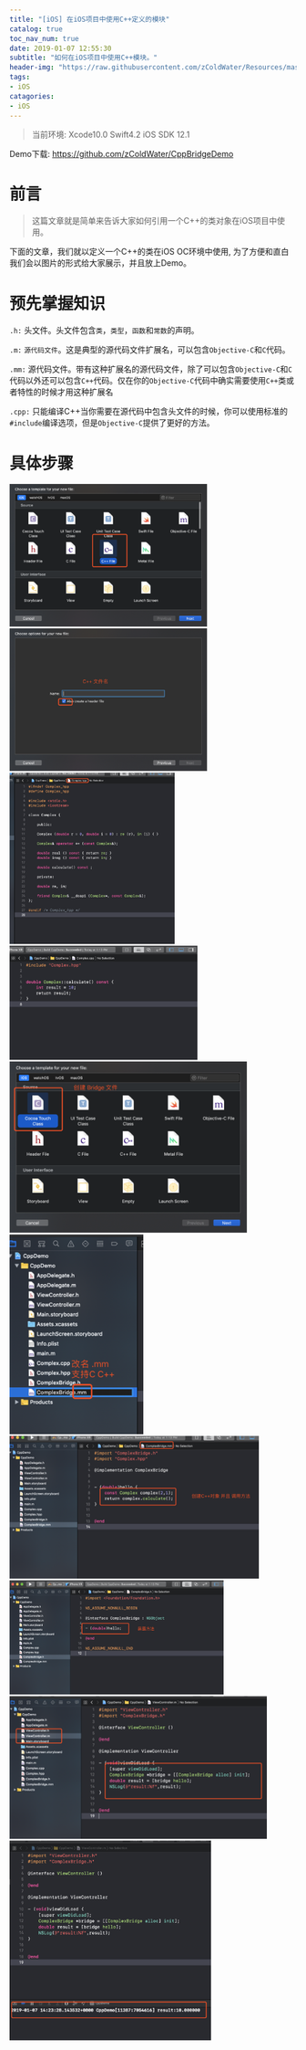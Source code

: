 ```yaml
---
title: "[iOS] 在iOS项目中使用C++定义的模块"
catalog: true
toc_nav_num: true
date: 2019-01-07 12:55:30
subtitle: "如何在iOS项目中使用C++模块。"
header-img: "https://raw.githubusercontent.com/zColdWater/Resources/master/Images/legs.jpg"
tags:
- iOS
catagories:
- iOS
---
```


> 当前环境: Xcode10.0 Swift4.2 iOS SDK 12.1

Demo下载: https://github.com/zColdWater/CppBridgeDemo

前言
=======

> 这篇文章就是简单来告诉大家如何引用一个C++的类对象在iOS项目中使用。

下面的文章，我们就以定义一个C++的类在iOS OC环境中使用, 为了方便和直白我们会以图片的形式给大家展示，并且放上Demo。 


预先掌握知识
=======
`.h:` 头文件。头文件包含`类`，`类型`，`函数`和`常数`的声明。  

`.m:` `源代码文件`。这是典型的源代码文件扩展名，可以包含`Objective-C`和`C`代码。  

`.mm:` 源代码文件。带有这种扩展名的源代码文件，除了可以包含`Objective-C`和`C`代码以外还可以包含`C++`代码。仅在你的`Objective-C`代码中确实需要使用`C++`类或者特性的时候才用这种扩展名  

`.cpp:` 只能编译C++当你需要在源代码中包含头文件的时候，你可以使用标准的`#include`编译选项，但是`Objective-C`提供了更好的方法。


具体步骤
=======

<img src="https://raw.githubusercontent.com/zColdWater/Resources/master/Images/cppoc1.png" height="250" />

<img src="https://raw.githubusercontent.com/zColdWater/Resources/master/Images/cppoc2.png" height="250" />

<img src="https://raw.githubusercontent.com/zColdWater/Resources/master/Images/cppoc3.png" height="300" />

<img src="https://raw.githubusercontent.com/zColdWater/Resources/master/Images/cppoc4.png" height="200" />

<img src="https://raw.githubusercontent.com/zColdWater/Resources/master/Images/cppoc5.png" height="300" />

<img src="https://raw.githubusercontent.com/zColdWater/Resources/master/Images/cppoc6.png" height="350" />

<img src="https://raw.githubusercontent.com/zColdWater/Resources/master/Images/cppoc7.png" height="250" />

<img src="https://raw.githubusercontent.com/zColdWater/Resources/master/Images/cppoc8.png" height="200" />

<img src="https://raw.githubusercontent.com/zColdWater/Resources/master/Images/cppoc9.png" height="250" />

<img src="https://raw.githubusercontent.com/zColdWater/Resources/master/Images/cppoc10.png" height="350" />